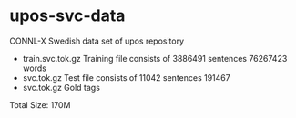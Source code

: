 upos-svc-data
=============

CONNL-X Swedish data set of upos repository

- train.svc.tok.gz  Training file consists of 3886491 sentences 76267423 words
- svc.tok.gz  Test file consists of 11042 sentences 191467
- svc.tok.gz  Gold tags

Total Size: 170M
